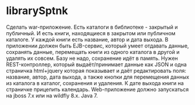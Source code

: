 # librarySptnk

Сделать war-приложение. Есть каталоги в библиотеке - закрытый и публичный. И есть книги, находящиеся в закрытом или публичном каталоге. У каждой книги есть название, автор и дата выхода. В приложении должен быть EJB-сервис, который умеет отдавать данные, сохранять данные, перемещать книги из одного каталога в другой и удалять их совсем. Базу не надо, сохранение идёт в память. Нужен REST-контроллер, который выдаёт/принимает данные как JSON и одна страничка html+jquery которая показывает и даёт редактировать поля: название, автор, дата выхода, а также кнопки для перемещения данных из каталога в каталог, сохранения и удаления. К дате выхода книги на страничке прицепить календарь. Web-приложение должно запускаться на jboss 7.x или на wildfly 8.x. Java 7.